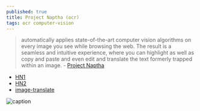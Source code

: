 ```yaml
---
published: true
title: Project Naptha (ocr)
tags: ocr computer-vision
---
```

> automatically applies state-of-the-art computer vision algorithms on every image you see while browsing the web. The result is a seamless and intuitive experience, where you can highlight as well as copy and paste and even edit and translate the text formerly trapped within an image. - [
Project Naptha](https://projectnaptha.com/)

- [HN1](https://news.ycombinator.com/item?id=20919147)
- [HN2](https://news.ycombinator.com/item?id=7629396)
- [image-translate](https://www.imagetranslate.com/)

![caption](https://projectnaptha.com/img/fast-translate.gif)
